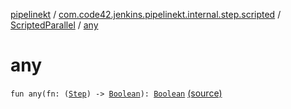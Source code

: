 [pipelinekt](../../index.md) / [com.code42.jenkins.pipelinekt.internal.step.scripted](../index.md) / [ScriptedParallel](index.md) / [any](./any.md)

# any

`fun any(fn: (`[`Step`](../../com.code42.jenkins.pipelinekt.core.step/-step/index.md)`) -> `[`Boolean`](https://kotlinlang.org/api/latest/jvm/stdlib/kotlin/-boolean/index.html)`): `[`Boolean`](https://kotlinlang.org/api/latest/jvm/stdlib/kotlin/-boolean/index.html) [(source)](https://github.com/code42/pipelinekt/tree/master/internal/src/main/kotlin/com/code42/jenkins/pipelinekt/internal/step/scripted/ScriptedParallel.kt#L24)